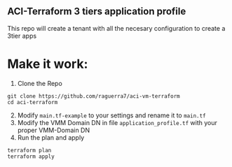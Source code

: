 ## ACI-Terraform 3 tiers application profile

This repo will create a tenant with all the necesary configuration to create a 3tier apps

# Make it work:

1. Clone the Repo
```
git clone https://github.com/raguerra7/aci-vm-terraform
cd aci-terraform
```
2. Modify `main.tf-example` to your settings and rename it to `main.tf`
3. Modify the VMM Domain DN in file `application_profile.tf` with your proper VMM-Domain DN
4. Run the plan and apply
```
terraform plan
terraform apply
